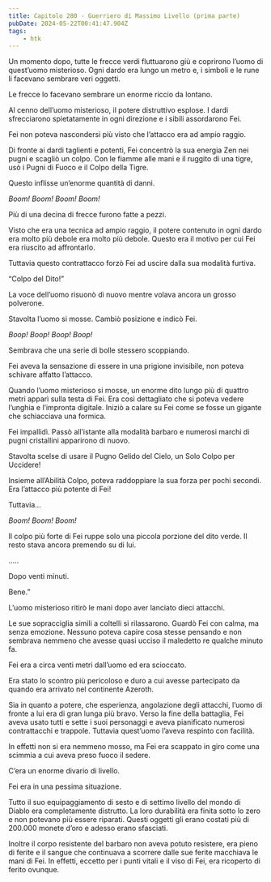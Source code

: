 ```yaml
---
title: Capitolo 280 - Guerriero di Massimo Livello (prima parte)
pubDate: 2024-05-22T00:41:47.904Z
tags:
    - htk
---
```


Un momento dopo, tutte le frecce verdi fluttuarono giù e coprirono l’uomo di quest’uomo misterioso. Ogni dardo era lungo un metro e, i simboli e le rune li facevano sembrare veri oggetti.

Le frecce lo facevano sembrare un enorme riccio da lontano.

Al cenno dell’uomo misterioso, il potere distruttivo esplose. I dardi sfrecciarono spietatamente in ogni direzione e i sibili assordarono Fei.

Fei non poteva nascondersi più visto che l’attacco era ad ampio raggio.

Di fronte ai dardi taglienti e potenti, Fei concentrò la sua energia Zen nei pugni e scagliò un colpo. Con le fiamme alle mani e il ruggito di una tigre, usò i Pugni di Fuoco e il Colpo della Tigre.

Questo inflisse un’enorme quantità di danni.

<em>Boom! Boom! Boom! Boom!</em>

Più di una decina di frecce furono fatte a pezzi.

Visto che era una tecnica ad ampio raggio, il potere contenuto in ogni dardo era molto più debole era molto più debole. Questo era il motivo per cui Fei era riuscito ad affrontarlo.

Tuttavia questo contrattacco forzò Fei ad uscire dalla sua modalità furtiva.

“Colpo del Dito!”

La voce dell’uomo risuonò di nuovo mentre volava ancora un grosso polverone.

Stavolta l’uomo si mosse. Cambiò posizione e indicò Fei.

<em>Boop! Boop! Boop! Boop!</em>

Sembrava che una serie di bolle stessero scoppiando.

Fei aveva la sensazione di essere in una prigione invisibile, non poteva schivare affatto l’attacco.

Quando l’uomo misterioso si mosse, un enorme dito lungo più di quattro metri apparì sulla testa di Fei. Era così dettagliato che si poteva vedere l’unghia e l’impronta digitale. Iniziò a calare su Fei come se fosse un gigante che schiacciava una formica.

Fei impallidì. Passò all’istante alla modalità barbaro e numerosi marchi di pugni cristallini apparirono di nuovo.

Stavolta scelse di usare il Pugno Gelido del Cielo, un Solo Colpo per Uccidere!

Insieme all’Abilità Colpo, poteva raddoppiare la sua forza per pochi secondi. Era l’attacco più potente di Fei!

Tuttavia…

<em>Boom! Boom! Boom!</em>

Il colpo più forte di Fei ruppe solo una piccola porzione del dito verde. Il resto stava ancora premendo su di lui.

…..

Dopo venti minuti.

Bene.”

L’uomo misterioso ritirò le mani dopo aver lanciato dieci attacchi.

Le sue sopracciglia simili a coltelli si rilassarono. Guardò Fei con calma, ma senza emozione. Nessuno poteva capire cosa stesse pensando e non sembrava nemmeno che avesse quasi ucciso il maledetto re qualche minuto fa.

Fei era a circa venti metri dall’uomo ed era scioccato.

Era stato lo scontro più pericoloso e duro a cui avesse partecipato da quando era arrivato nel continente Azeroth.

Sia in quanto a potere, che esperienza, angolazione degli attacchi, l’uomo di fronte a lui era di gran lunga più bravo. Verso la fine della battaglia, Fei aveva usato tutti e sette i suoi personaggi e aveva pianificato numerosi contrattacchi e trappole. Tuttavia quest’uomo l’aveva respinto con facilità.

In effetti non si era nemmeno mosso, ma Fei era scappato in giro come una scimmia a cui aveva preso fuoco il sedere.

C’era un enorme divario di livello.

Fei era in una pessima situazione.

Tutto il suo equipaggiamento di sesto e di settimo livello del mondo di Diablo era completamente distrutto. La loro durabilità era finita sotto lo zero e non potevano più essere riparati. Questi oggetti gli erano costati più di 200.000 monete d’oro e adesso erano sfasciati.

Inoltre il corpo resistente del barbaro non aveva potuto resistere, era pieno di ferite e il sangue che continuava a scorrere dalle sue ferite macchiava le mani di Fei. In effetti, eccetto per i punti vitali e il viso di Fei, era ricoperto di ferito ovunque.



